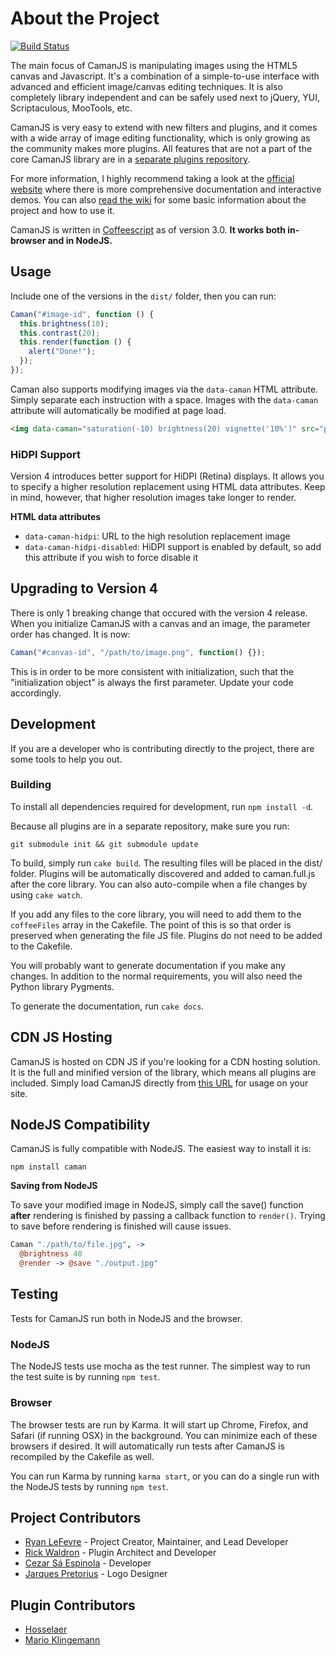 # About the Project

[![Build Status](https://secure.travis-ci.org/meltingice/CamanJS.png)](http://travis-ci.org/meltingice/CamanJS)

The main focus of CamanJS is manipulating images using the HTML5 canvas and Javascript. It's a combination of a simple-to-use interface with advanced and efficient image/canvas editing techniques. It is also completely library independent and can be safely used next to jQuery, YUI, Scriptaculous, MooTools, etc.

CamanJS is very easy to extend with new filters and plugins, and it comes with a wide array of image editing functionality, which is only growing as the community makes more plugins. All features that are not a part of the core CamanJS library are in a [separate plugins repository](https://github.com/meltingice/CamanJS-Plugins).

For more information, I highly recommend taking a look at the [official website](http://camanjs.com) where there is more comprehensive documentation and interactive demos. You can also [read the wiki](https://github.com/meltingice/CamanJS/wiki) for some basic information about the project and how to use it.

CamanJS is written in [Coffeescript](http://coffeescript.org) as of version 3.0. **It works both in-browser and in NodeJS.**

## Usage

Include one of the versions in the `dist/` folder, then you can run:

```js
Caman("#image-id", function () {
  this.brightness(10);
  this.contrast(20);
  this.render(function () {
    alert("Done!");
  });
});
```

Caman also supports modifying images via the `data-caman` HTML attribute. Simply separate each instruction with a space. Images with the `data-caman` attribute will automatically be modified at page load.

```html
<img data-caman="saturation(-10) brightness(20) vignette('10%')" src="path/to/image.jpg">
```

### HiDPI Support

Version 4 introduces better support for HiDPI (Retina) displays. It allows you to specify a higher resolution replacement using HTML data attributes. Keep in mind, however, that higher resolution images take longer to render.

**HTML data attributes**

* `data-caman-hidpi`: URL to the high resolution replacement image
* `data-caman-hidpi-disabled`: HiDPI support is enabled by default, so add this attribute if you wish to force disable it

## Upgrading to Version 4

There is only 1 breaking change that occured with the version 4 release. When you initialize CamanJS with a canvas and an image, the parameter order has changed. It is now:

``` javascript
Caman("#canvas-id", "/path/to/image.png", function() {});
```

This is in order to be more consistent with initialization, such that the "initialization object" is always the first parameter. Update your code accordingly.

## Development

If you are a developer who is contributing directly to the project, there are some tools to help you out.

### Building

To install all dependencies required for development, run `npm install -d`.

Because all plugins are in a separate repository, make sure you run:

```
git submodule init && git submodule update
```

To build, simply run `cake build`. The resulting files will be placed in the dist/ folder. Plugins will be automatically discovered and added to caman.full.js after the core library. You can also auto-compile when a file changes by using `cake watch`.

If you add any files to the core library, you will need to add them to the `coffeeFiles` array in the Cakefile. The point of this is so that order is preserved when generating the file JS file. Plugins do not need to be added to the Cakefile.

You will probably want to generate documentation if you make any changes. In addition to the normal requirements, you will also need the Python library Pygments.

To generate the documentation, run `cake docs`.

## CDN JS Hosting

CamanJS is hosted on CDN JS if you're looking for a CDN hosting solution. It is the full and minified version of the library, which means all plugins are included. Simply load CamanJS directly from [this URL](http://cdnjs.cloudflare.com/ajax/libs/camanjs/3.3.0/caman.full.min.js) for usage on your site.

## NodeJS Compatibility

CamanJS is fully compatible with NodeJS. The easiest way to install it is:

```
npm install caman
```

**Saving from NodeJS**

To save your modified image in NodeJS, simply call the save() function **after** rendering is finished by passing a callback function to `render()`. Trying to save before rendering is finished will cause issues.

``` coffeescript
Caman "./path/to/file.jpg", ->
  @brightness 40
  @render -> @save "./output.jpg"
```

## Testing

Tests for CamanJS run both in NodeJS and the browser.

### NodeJS

The NodeJS tests use mocha as the test runner. The simplest way to run the test suite is by running `npm test`.

### Browser

The browser tests are run by Karma. It will start up Chrome, Firefox, and Safari (if running OSX) in the background. You can minimize each of these browsers if desired. It will automatically run tests after CamanJS is recompiled by the Cakefile as well.

You can run Karma by running `karma start`, or you can do a single run with the NodeJS tests by running `npm test`.

## Project Contributors

* [Ryan LeFevre](http://twitter.com/meltingice) - Project Creator, Maintainer, and Lead Developer
* [Rick Waldron](http://twitter.com/rwaldron) - Plugin Architect and Developer
* [Cezar Sá Espinola](http://twitter.com/cezarsa) - Developer
* [Jarques Pretorius](http://twitter.com/jarques) - Logo Designer

## Plugin Contributors

* [Hosselaer](https://github.com/Hosselaer)
* [Mario Klingemann](http://www.quasimondo.com)
